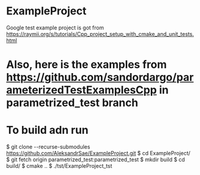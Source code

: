 # ExampleProject
Google test example project is got from https://raymii.org/s/tutorials/Cpp_project_setup_with_cmake_and_unit_tests.html

# Also, here is the examples from https://github.com/sandordargo/parameterizedTestExamplesCpp in parametrized_test branch

# To build adn run

$ git clone --recurse-submodules https://github.com/AleksandrSae/ExampleProject.git
$ cd ExampleProject/
$ git fetch origin parametrized_test:parametrized_test
$ mkdir build
$ cd build/
$ cmake ..
$ ./tst/ExampleProject_tst
